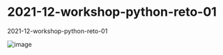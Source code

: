 # 2021-12-workshop-python-reto-01
2021-12-workshop-python-reto-01

![image](https://user-images.githubusercontent.com/16636086/144272202-b607b039-55ab-433e-902f-29ce08469110.png)
